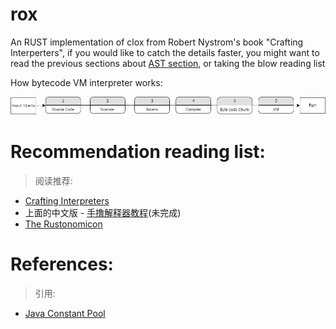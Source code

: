 # rox
An RUST implementation of clox from Robert Nystrom's book "Crafting Interperters", if you would like to catch the details faster, you might want to read the previous sections about [AST section](https://craftinginterpreters.com/a-tree-walk-interpreter.html), or taking the blow reading list

How bytecode VM interpreter works:

<aside name="header">
<img src="https://github.com/Kangaxx-0/rox/blob/main/assets/rox_flow.png" alt="diagram" />
</aside>

# Recommendation reading list:
> 阅读推荐:
- [Crafting Interpreters](https://github.com/munificent/craftinginterpreters)
- 上面的中文版 - [手撸解释器教程](https://github.com/GuoYaxiang/craftinginterpreters_zh)(未完成)
- [The Rustonomicon](https://doc.rust-lang.org/nomicon/)

# References:
> 引用:
- [Java Constant Pool](https://docs.oracle.com/javase/specs/jvms/se18/html/jvms-4.html)

